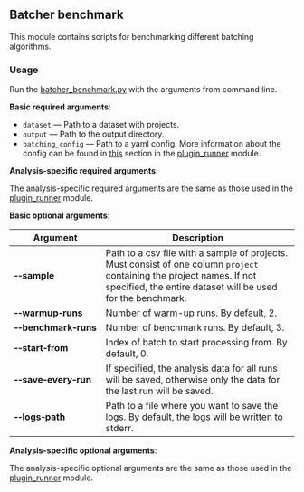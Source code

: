 ## Batcher benchmark

This module contains scripts for benchmarking different batching algorithms.

### Usage

Run the [batcher_benchmark.py](batcher_benchmark.py) with the arguments from command line.

**Basic required arguments**:

- `dataset` — Path to a dataset with projects.
- `output` — Path to the output directory.
- `batching_config` — Path to a yaml config. More information about the config can be found in 
  [this](../../plugin_runner/README.md#batching-config) section in the [plugin_runner](../../plugin_runner) module.

**Analysis-specific required arguments**:

The analysis-specific required arguments are the same as those used in the [plugin_runner](../../plugin_runner) module.

**Basic optional arguments**:

| Argument                                     | Description                                                                                                                                                                           |
|----------------------------------------------|---------------------------------------------------------------------------------------------------------------------------------------------------------------------------------------|
| **&#8209;&#8209;sample**                     | Path to a csv file with a sample of projects. Must consist of one column `project` containing the project names. If not specified, the entire dataset will be used for the benchmark. |
| **&#8209;&#8209;warmup&#8209;runs**          | Number of warm-up runs. By default, 2.                                                                                                                                                |
| **&#8209;&#8209;benchmark&#8209;runs**       | Number of benchmark runs. By default, 3.                                                                                                                                              |
| **&#8209;&#8209;start&#8209;from**           | Index of batch to start processing from. By default, 0.                                                                                                                               |
| **&#8209;&#8209;save&#8209;every&#8209;run** | If specified, the analysis data for all runs will be saved, otherwise only the data for the last run will be saved.                                                                   |
| **&#8209;&#8209;logs&#8209;path**            | Path to a file where you want to save the logs. By default, the logs will be written to stderr.                                                                                       |

**Analysis-specific optional arguments**:

The analysis-specific optional arguments are the same as those used in the [plugin_runner](../../plugin_runner) module.
